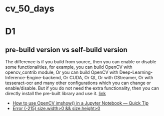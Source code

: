 # cv_50_days

# D1

## pre-build version vs self-build version
The difference is if you build from source, then you can enable or disable some functionalities, for example, you can build OpenCV with opencv_contrib module, Or you can build OpenCV with Deep-Learning-Inference-Engine-backend, Or CUDA, Or Qt, Or with GStreamer, Or with tesseract-ocr and many other configurations which you can change or enable/disable. But if you do not need the extra functionality, then you can directly install the pre-built library and use it.
[link](https://stackoverflow.com/questions/54760008/what-is-the-difference-between-building-opencv4-from-source-and-pip-install-open)

* [How to use OpenCV imshow() in a Jupyter Notebook — Quick Tip](https://medium.com/@mrdatainsight/how-to-use-opencv-imshow-in-a-jupyter-notebook-quick-tip-ce83fa32b5ad)
* [Error (-215) size.width>0 && size.height>0](https://stackoverflow.com/questions/43572387/error-215-size-width0-size-height0-occurred-when-attempting-to-display-a)
